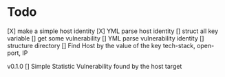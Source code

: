 # Todo

[X] make a simple host identity
[X] YML parse host identity
[] struct all key variable
[] get some vulnerability
[] YML parse vulnerability identity
[] structure directory
[] Find Host by the value of the key tech-stack, open-port, IP

v0.1.0
[] Simple Statistic Vulnerability found by the host target